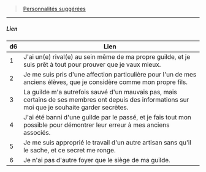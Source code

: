 ﻿---
!PersonalityLinkItem
Table: >+
  |d6|Lien|

  |---|---|

  |1|J'ai un(e) rival(e) au sein même de ma propre <!--br-->guilde, et je suis prêt à tout pour prouver que je <!--br-->vaux mieux.|

  |2|Je me suis pris d'une affection particulière pour <!--br-->l'un de mes anciens élèves, que je considère <!--br-->comme mon propre fils.|

  |3|La guilde m'a autrefois sauvé d'un mauvais <!--br-->pas, mais certains de ses membres ont depuis <!--br-->des informations sur moi que je souhaite <!--br-->garder secrètes.|

  |4|J'ai été banni d'une guilde par le passé, et je fais <!--br-->tout mon possible pour démontrer leur erreur <!--br-->à mes anciens associés.|

  |5|Je me suis approprié le travail d'un autre <!--br-->artisan sans qu'il le sache, et ce secret me <!--br-->ronge.|

  |6|Je n'ai pas d'autre foyer que le siège de ma <!--br-->guilde.|

Id: background_membredeguilde_hd.md#lien
ParentLink: background_membredeguilde_hd.md#personnalités-suggérées
Name: Lien
ParentName: Personnalités suggérées
NameLevel: 5
Attributes: {}
---
> [Personnalités suggérées](hd_background_membredeguilde_personnalites_suggerees.md)

---

##### Lien

|d6|Lien|
|---|---|
|1|J'ai un(e) rival(e) au sein même de ma propre guilde, et je suis prêt à tout pour prouver que je vaux mieux.|
|2|Je me suis pris d'une affection particulière pour l'un de mes anciens élèves, que je considère comme mon propre fils.|
|3|La guilde m'a autrefois sauvé d'un mauvais pas, mais certains de ses membres ont depuis des informations sur moi que je souhaite garder secrètes.|
|4|J'ai été banni d'une guilde par le passé, et je fais tout mon possible pour démontrer leur erreur à mes anciens associés.|
|5|Je me suis approprié le travail d'un autre artisan sans qu'il le sache, et ce secret me ronge.|
|6|Je n'ai pas d'autre foyer que le siège de ma guilde.|

